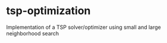 # tsp-optimization
Implementation of a TSP solver/optimizer using small and large neighborhood search
